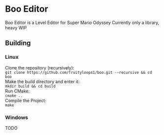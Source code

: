 # Boo Editor
Boo Editor is a Level Editor  for Super Mario Odyssey
Currently only a library, heavy WIP

## Building

### Linux
Clone the repository (recursively):  
`git clone https://github.com/fruityloops1/boo.git --recursive && cd boo`  
Make the build directory and enter it:  
`mkdir build && cd build`  
Run CMake:  
`cmake ..`  
Compile the Project:  
`make`

### Windows
TODO
